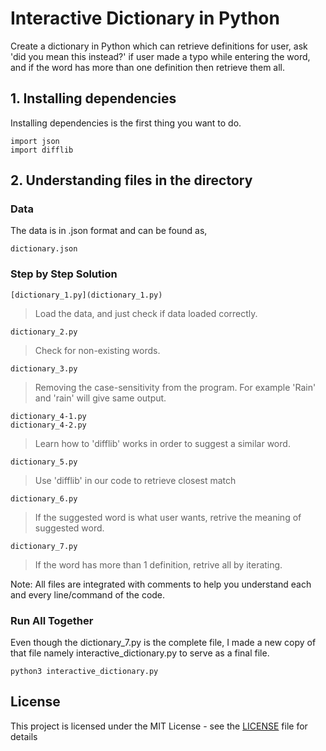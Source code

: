 # Interactive Dictionary in Python
Create a dictionary in Python which can retrieve definitions for user, ask 'did you mean this instead?' if user made a typo while entering the word, and if the word has more than one definition then retrieve them all.

## 1. Installing dependencies

Installing dependencies is the first thing you want to do.
```
import json
import difflib
```

## 2. Understanding files in the directory

### Data
The data is in .json format and can be found as,
```
dictionary.json
```

### Step by Step Solution
``` 
[dictionary_1.py](dictionary_1.py)
```
> Load the data, and just check if data loaded correctly.

```
dictionary_2.py
```
> Check for non-existing words.

```
dictionary_3.py
```
> Removing the case-sensitivity from the program. For example 'Rain' and 'rain' will give same output.

```
dictionary_4-1.py
dictionary_4-2.py
```
> Learn how to 'difflib' works in order to suggest a similar word.

```
dictionary_5.py
```
> Use 'difflib' in our code to retrieve closest match

```
dictionary_6.py
```
> If the suggested word is what user wants, retrive the meaning of suggested word.

```
dictionary_7.py
```
> If the word has more than 1 definition, retrive all by iterating.

Note: All files are integrated with comments to help you understand each and every line/command of the code.

### Run All Together
Even though the dictionary_7.py is the complete file, I made a new copy of that file namely interactive_dictionary.py to serve as a final file.
```
python3 interactive_dictionary.py
```

## License

This project is licensed under the MIT License - see the [LICENSE](LICENSE) file for details
